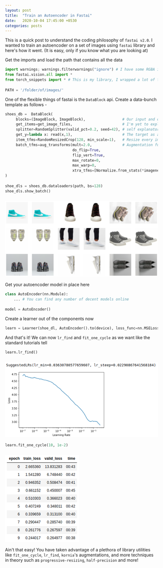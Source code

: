 ```yaml
---
layout: post
title:  "Train an Autoencoder in Fastai"
date:   2020-10-04 17:45:00 +0530
categories: posts
---
```


This is a quick post to understand the coding philosophy of `fastai v2.0`. I wanted to train an autoencoder on a set of images using `fastai` library and here's how it went. (It is easy, only if you know what you are looking at)

<!--more-->

Get the imports and load the path that contains all the data
```python
import warnings; warnings.filterwarnings("ignore") # I have some RGBA images that keep warning me
from fastai.vision.all import *
from torch_snippets import * # This is my library, I wrapped a lot of functions into simple names

PATH = '/folder/of/images/'
```

One of the flexible things of fastai is the `DataBlock` api. Create a data-bunch template as follows -
```python
shoes_db =  DataBlock(
     blocks=(ImageBlock, ImageBlock),                 # Our input and output are both images
     get_items=get_image_files,                       # I'm yet to explore this, but all we are saying is "get paths of all images from this folder"
     splitter=RandomSplitter(valid_pct=0.2, seed=42), # self explanatory
     get_y=lambda x: read(x,1),                       # The target as a function of image path - read the image in color mode (torch_snippets function)
     item_tfms=RandomResizedCrop(128, min_scale=1),   # Resize every image like so, while loading
     batch_tfms=aug_transforms(mult=2.0,              # Augmentation functions.
                               do_flip=True,
                               flip_vert=True,
                               max_rotate=0,
                               max_warp=0,
                               xtra_tfms=[Normalize.from_stats(*imagenet_stats)]),
)

shoe_dls = shoes_db.dataloaders(path, bs=128)
shoe_dls.show_batch()
```
<img src="/assets/aec-fastai/0.png" style="margin-top: 10px"/>

Get your autoencoder model in place here
```python
class AutoEncoder(nn.Module):
    ... # You can find any number of decent models online

model = AutoEncoder()
```

Create a learner out of the components now
```python
learn = Learner(shoe_dl, AutoEncoder().to(device), loss_func=nn.MSELoss())
```

And that's it! We can now `lr_find` and `fit_one_cycle` as we want like the standard tutorials tell
```python
learn.lr_find()
```
<img src="/assets/aec-fastai/1.png" style="margin-top: 10px"/>

```python
learn.fit_one_cycle(10, 1e-2)
```
<img src="/assets/aec-fastai/2.png" style="margin-top: 10px"/>

Ain't that easy! You have taken advantage of a plethora of library utilities like `fit_one_cycle`, `lr_find`, `kornia`'s augmentations, and more techniques in theory such as `progressive-resizing`, `half-precision` and more!
